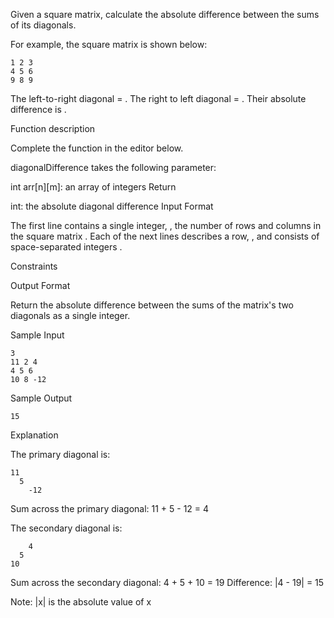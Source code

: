 Given a square matrix, calculate the absolute difference between the sums of its diagonals.

For example, the square matrix  is shown below:

    1 2 3
    4 5 6
    9 8 9  

The left-to-right diagonal = . The right to left diagonal = . Their absolute difference is .

Function description

Complete the  function in the editor below.

diagonalDifference takes the following parameter:

int arr[n][m]: an array of integers
Return

int: the absolute diagonal difference
Input Format

The first line contains a single integer, , the number of rows and columns in the square matrix .
Each of the next  lines describes a row, , and consists of  space-separated integers .

Constraints

Output Format

Return the absolute difference between the sums of the matrix's two diagonals as a single integer.

Sample Input

    3
    11 2 4
    4 5 6
    10 8 -12

Sample Output

    15

Explanation

The primary diagonal is:

    11
      5
        -12

Sum across the primary diagonal: 11 + 5 - 12 = 4

The secondary diagonal is:

        4
      5
    10

Sum across the secondary diagonal: 4 + 5 + 10 = 19
Difference: |4 - 19| = 15

Note: |x| is the absolute value of x
